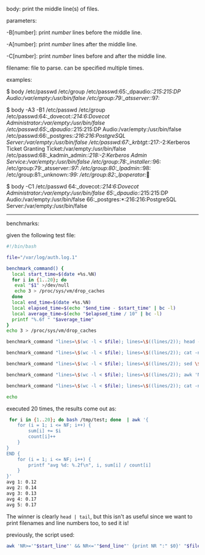 body: print the middle line(s) of files.

parameters:

-B[number]: print _number_ lines before the middle line.

-A[number]: print _number_ lines after the middle line.

-C[number]: print _number_ lines before and after the middle line.

filename: file to parse. can be specified multiple times.

examples:

$ body /etc/passwd /etc/group 
/etc/passwd:65:_dpaudio:*:215:215:DP Audio:/var/empty:/usr/bin/false
/etc/group:79:_atsserver:*:97:

$ body -A3 -B1 /etc/passwd  /etc/group 
/etc/passwd:64:_dovecot:*:214:6:Dovecot Administrator:/var/empty:/usr/bin/false
/etc/passwd:65:_dpaudio:*:215:215:DP Audio:/var/empty:/usr/bin/false
/etc/passwd:66:_postgres:*:216:216:PostgreSQL Server:/var/empty:/usr/bin/false
/etc/passwd:67:_krbtgt:*:217:-2:Kerberos Ticket Granting Ticket:/var/empty:/usr/bin/false
/etc/passwd:68:_kadmin_admin:*:218:-2:Kerberos Admin Service:/var/empty:/usr/bin/false
/etc/group:78:_installer:*:96:
/etc/group:79:_atsserver:*:97:
/etc/group:80:_lpadmin:*:98:
/etc/group:81:_unknown:*:99:
/etc/group:82:_lpoperator:*:100:

$ body -C1 /etc/passwd
64:_dovecot:*:214:6:Dovecot Administrator:/var/empty:/usr/bin/false
65:_dpaudio:*:215:215:DP Audio:/var/empty:/usr/bin/false
66:_postgres:*:216:216:PostgreSQL Server:/var/empty:/usr/bin/false


---

benchmarks:


given the following test file:

```bash
#!/bin/bash

file="/var/log/auth.log.1"

benchmark_command() {
  local start_time=$(date +%s.%N)
  for i in {1..20}; do
   eval "$1" >/dev/null
   echo 3 > /proc/sys/vm/drop_caches
  done
  local end_time=$(date +%s.%N)
  local elapsed_time=$(echo "$end_time - $start_time" | bc -l)
  local average_time=$(echo "$elapsed_time / 10" | bc -l)
  printf "%.6f " "$average_time"
}
echo 3 > /proc/sys/vm/drop_caches

benchmark_command "lines=\$(wc -l < $file); lines=\$((lines/2)); head -n\$lines $file | tail -n1"

benchmark_command "lines=\$(wc -l < $file); lines=\$((lines/2)); cat -n $file | head -n\$lines | tail -n1"

benchmark_command "lines=\$(wc -l < $file); lines=\$((lines/2)); sed \$lines,\$lines'!d;=' $file | sed 'N;s/\\n/ /'"

benchmark_command "lines=\$(wc -l < $file); lines=\$((lines/2)); awk 'NR==$lines{print NR\" \"\$0}' $file"

benchmark_command "lines=\$(wc -l < $file); lines=\$((lines/2)); cat -n $file | sed -n \$lines,\${lines}p"

echo
```

executed 20 times, the results come out as:

```bash
 for i in {1..20}; do bash /tmp/test; done  | awk '{
    for (i = 1; i <= NF; i++) {
        sum[i] += $i
        count[i]++
    }
}
END {
    for (i = 1; i <= NF; i++) {
        printf "avg %d: %.2f\n", i, sum[i] / count[i]
    }
}'
avg 1: 0.12
avg 2: 0.14
avg 3: 0.13
avg 4: 0.17
avg 5: 0.17
```


The winner is clearly `head | tail`, but this isn't as useful since we want to print filenames and line numbers too, to sed it is!

previously, the script used:

```bash
awk 'NR>='"$start_line"' && NR<='"$end_line"' {print NR ":" $0}' "$filename" 2>/dev/null
```

